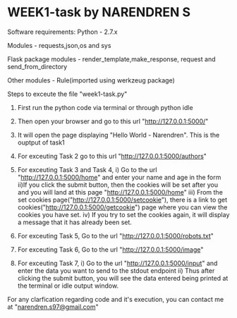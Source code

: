 # WEEK1-task by NARENDREN S

Software requirements:
Python - 2.7.x 

Modules - requests,json,os and sys

Flask package modules - render_template,make_response, request and send_from_directory

Other modules - Rule(imported using werkzeug package)


Steps to exceute the file "week1-task.py"
1. First run the python code via terminal or through python idle
2. Then open your browser and go to this url "http://127.0.0.1:5000/" 
3. It will open the page displaying "Hello World - Narendren". This is the ouptput of task1
4. For exceuting Task 2 go to this url "http://127.0.0.1:5000/authors"
5. For exceuting Task 3 and Task 4,
	i) Go to the url "http://127.0.0.1:5000/home" and enter your name and age in the form 
	ii)If you click the submit button, then the cookies will be set after you and you will land at this page "http://127.0.0.1:5000/home"
	iii) From the set cookies page("http://127.0.0.1:5000/setcookie"), there is a link to get cookies("http://127.0.0.1:5000/getcookie") page where you can view the cookies you have set.
	iv) If you try to set the cookies again, it will display a message that it has already been set.

6. For exceuting Task 5, Go to the url "http://127.0.0.1:5000/robots.txt"
7. For exceuting Task 6, Go to the url "http://127.0.0.1:5000/image"
8. For exceuting Task 7,
	i) Go to the url "http://127.0.0.1:5000/input" and enter the data you want to send to the stdout endpoint
	ii) Thus after clicking the submit button, you will see the data entered being printed at the terminal or idle output window.

	
For any clarfication regarding code and it's execution, you can contact me at "narendren.s97@gmail.com"	